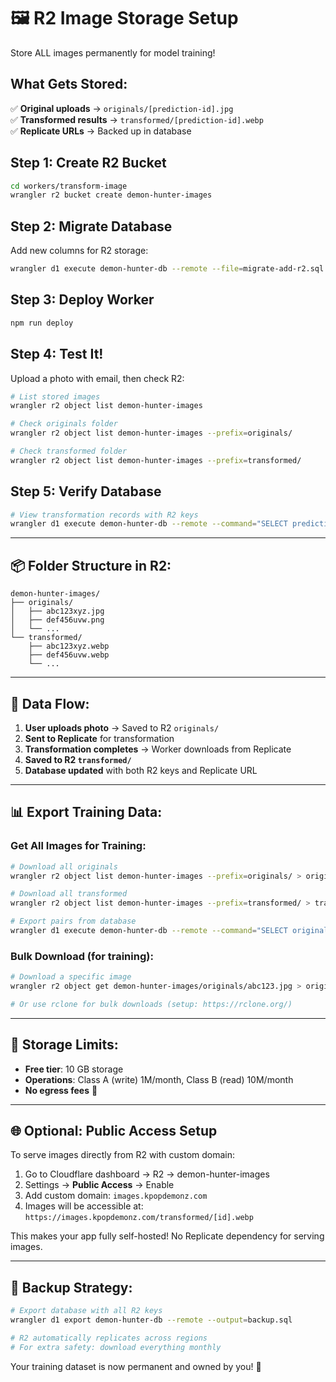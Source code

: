 # 🖼️ R2 Image Storage Setup

Store ALL images permanently for model training!

## What Gets Stored:

✅ **Original uploads** → `originals/[prediction-id].jpg`  
✅ **Transformed results** → `transformed/[prediction-id].webp`  
✅ **Replicate URLs** → Backed up in database  

## Step 1: Create R2 Bucket

```bash
cd workers/transform-image
wrangler r2 bucket create demon-hunter-images
```

## Step 2: Migrate Database

Add new columns for R2 storage:

```bash
wrangler d1 execute demon-hunter-db --remote --file=migrate-add-r2.sql
```

## Step 3: Deploy Worker

```bash
npm run deploy
```

## Step 4: Test It!

Upload a photo with email, then check R2:

```bash
# List stored images
wrangler r2 object list demon-hunter-images

# Check originals folder
wrangler r2 object list demon-hunter-images --prefix=originals/

# Check transformed folder
wrangler r2 object list demon-hunter-images --prefix=transformed/
```

## Step 5: Verify Database

```bash
# View transformation records with R2 keys
wrangler d1 execute demon-hunter-db --remote --command="SELECT prediction_id, original_image_r2_key, transformed_image_r2_key FROM transformations LIMIT 5"
```

---

## 📦 Folder Structure in R2:

```
demon-hunter-images/
├── originals/
│   ├── abc123xyz.jpg
│   ├── def456uvw.png
│   └── ...
└── transformed/
    ├── abc123xyz.webp
    ├── def456uvw.webp
    └── ...
```

---

## 🔄 Data Flow:

1. **User uploads photo** → Saved to R2 `originals/`
2. **Sent to Replicate** for transformation
3. **Transformation completes** → Worker downloads from Replicate
4. **Saved to R2 `transformed/`** 
5. **Database updated** with both R2 keys and Replicate URL

---

## 📊 Export Training Data:

### Get All Images for Training:

```bash
# Download all originals
wrangler r2 object list demon-hunter-images --prefix=originals/ > originals-list.txt

# Download all transformed
wrangler r2 object list demon-hunter-images --prefix=transformed/ > transformed-list.txt

# Export pairs from database
wrangler d1 execute demon-hunter-db --remote --command="SELECT original_image_r2_key, transformed_image_r2_key FROM transformations WHERE status='succeeded'" --json > training-pairs.json
```

### Bulk Download (for training):

```bash
# Download a specific image
wrangler r2 object get demon-hunter-images/originals/abc123.jpg > original.jpg

# Or use rclone for bulk downloads (setup: https://rclone.org/)
```

---

## 💾 Storage Limits:

- **Free tier**: 10 GB storage
- **Operations**: Class A (write) 1M/month, Class B (read) 10M/month
- **No egress fees** 🎉

---

## 🌐 Optional: Public Access Setup

To serve images directly from R2 with custom domain:

1. Go to Cloudflare dashboard → R2 → demon-hunter-images
2. Settings → **Public Access** → Enable
3. Add custom domain: `images.kpopdemonz.com`
4. Images will be accessible at: `https://images.kpopdemonz.com/transformed/[id].webp`

This makes your app fully self-hosted! No Replicate dependency for serving images.

---

## 🔐 Backup Strategy:

```bash
# Export database with all R2 keys
wrangler d1 export demon-hunter-db --remote --output=backup.sql

# R2 automatically replicates across regions
# For extra safety: download everything monthly
```

Your training dataset is now permanent and owned by you! 🚀
